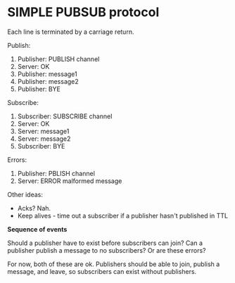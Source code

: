 # SIMPLE PUBSUB protocol

Each line is terminated by a carriage return.

Publish:

1. Publisher: PUBLISH channel
2. Server: OK
3. Publisher: message1
4. Publisher: message2
5. Publisher: BYE

Subscribe:

1. Subscriber: SUBSCRIBE channel
2. Server: OK
3. Server: message1
4. Server: message2
5. Subscriber: BYE

Errors:

1. Publisher: PBLISH channel
2. Server: ERROR malformed message

Other ideas:

* Acks? Nah.
* Keep alives - time out a subscriber if a publisher hasn't published in TTL

**Sequence of events**

Should a publisher have to exist before subscribers can join? Can a publisher publish a message to no subscribers? Or are these errors?

For now, both of these are ok. Publishers should be able to join, publish a message, and leave, so subscribers can exist without publishers.
